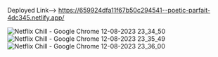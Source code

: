 Deployed Link-->  https://659924dfa11f67b50c294541--poetic-parfait-4dc345.netlify.app/

![Netflix   Chill - Google Chrome 12-08-2023 23_34_50](https://github.com/mtg718/TextFormatter/assets/135738292/81f01848-c2bb-4672-bb94-8878ed4e5e9c)
![Netflix   Chill - Google Chrome 12-08-2023 23_35_49](https://github.com/mtg718/TextFormatter/assets/135738292/13603fea-9c1d-46dd-a360-b7460b5e5469)
![Netflix   Chill - Google Chrome 12-08-2023 23_36_00](https://github.com/mtg718/TextFormatter/assets/135738292/7bb61bba-0e02-4bf8-89cc-f83d21478c5b)
